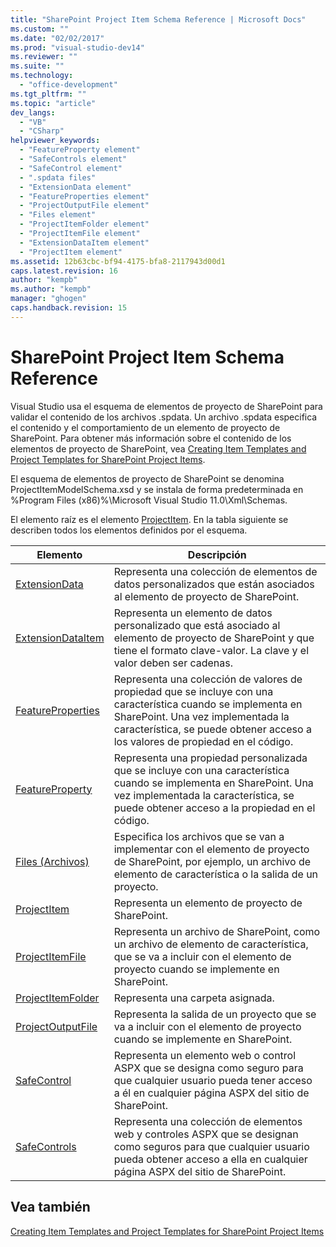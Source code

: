 ```yaml
---
title: "SharePoint Project Item Schema Reference | Microsoft Docs"
ms.custom: ""
ms.date: "02/02/2017"
ms.prod: "visual-studio-dev14"
ms.reviewer: ""
ms.suite: ""
ms.technology: 
  - "office-development"
ms.tgt_pltfrm: ""
ms.topic: "article"
dev_langs: 
  - "VB"
  - "CSharp"
helpviewer_keywords: 
  - "FeatureProperty element"
  - "SafeControls element"
  - "SafeControl element"
  - ".spdata files"
  - "ExtensionData element"
  - "FeatureProperties element"
  - "ProjectOutputFile element"
  - "Files element"
  - "ProjectItemFolder element"
  - "ProjectItemFile element"
  - "ExtensionDataItem element"
  - "ProjectItem element"
ms.assetid: 12b63cbc-bf94-4175-bfa8-2117943d00d1
caps.latest.revision: 16
author: "kempb"
ms.author: "kempb"
manager: "ghogen"
caps.handback.revision: 15
---
```

# SharePoint Project Item Schema Reference
  Visual Studio usa el esquema de elementos de proyecto de SharePoint para validar el contenido de los archivos .spdata.  Un archivo .spdata especifica el contenido y el comportamiento de un elemento de proyecto de SharePoint.  Para obtener más información sobre el contenido de los elementos de proyecto de SharePoint, vea [Creating Item Templates and Project Templates for SharePoint Project Items](../sharepoint/creating-item-templates-and-project-templates-for-sharepoint-project-items.md).  
  
 El esquema de elementos de proyecto de SharePoint se denomina ProjectItemModelSchema.xsd y se instala de forma predeterminada en %Program Files \(x86\)%\\Microsoft Visual Studio 11.0\\Xml\\Schemas.  
  
 El elemento raíz es el elemento [ProjectItem](../sharepoint/projectitem-element.md).  En la tabla siguiente se describen todos los elementos definidos por el esquema.  
  
|Elemento|Descripción|  
|--------------|-----------------|  
|[ExtensionData](../sharepoint/extensiondata-element.md)|Representa una colección de elementos de datos personalizados que están asociados al elemento de proyecto de SharePoint.|  
|[ExtensionDataItem](../sharepoint/extensiondataitem-element.md)|Representa un elemento de datos personalizado que está asociado al elemento de proyecto de SharePoint y que tiene el formato clave\-valor.  La clave y el valor deben ser cadenas.|  
|[FeatureProperties](../sharepoint/featureproperties-element.md)|Representa una colección de valores de propiedad que se incluye con una característica cuando se implementa en SharePoint.  Una vez implementada la característica, se puede obtener acceso a los valores de propiedad en el código.|  
|[FeatureProperty](../sharepoint/featureproperty-element.md)|Representa una propiedad personalizada que se incluye con una característica cuando se implementa en SharePoint.  Una vez implementada la característica, se puede obtener acceso a la propiedad en el código.|  
|[Files \(Archivos\)](../sharepoint/files-element.md)|Especifica los archivos que se van a implementar con el elemento de proyecto de SharePoint, por ejemplo, un archivo de elemento de característica o la salida de un proyecto.|  
|[ProjectItem](../sharepoint/projectitem-element.md)|Representa un elemento de proyecto de SharePoint.|  
|[ProjectItemFile](../sharepoint/projectitemfile-element.md)|Representa un archivo de SharePoint, como un archivo de elemento de característica, que se va a incluir con el elemento de proyecto cuando se implemente en SharePoint.|  
|[ProjectItemFolder](../sharepoint/projectitemfolder-element.md)|Representa una carpeta asignada.|  
|[ProjectOutputFile](../sharepoint/projectoutputfile-element.md)|Representa la salida de un proyecto que se va a incluir con el elemento de proyecto cuando se implemente en SharePoint.|  
|[SafeControl](../sharepoint/safecontrol-element.md)|Representa un elemento web o control ASPX que se designa como seguro para que cualquier usuario pueda tener acceso a él en cualquier página ASPX del sitio de SharePoint.|  
|[SafeControls](../sharepoint/safecontrols-element.md)|Representa una colección de elementos web y controles ASPX que se designan como seguros para que cualquier usuario pueda obtener acceso a ella en cualquier página ASPX del sitio de SharePoint.|  
  
## Vea también  
 [Creating Item Templates and Project Templates for SharePoint Project Items](../sharepoint/creating-item-templates-and-project-templates-for-sharepoint-project-items.md)  
  
  
